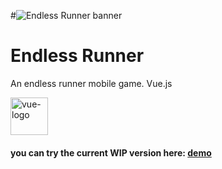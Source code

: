 #![Endless Runner banner](https://github.com/konstantinsteinmiller/kingdom/blob/master/src/assets/documentation/endless-runner_banner_1331x430.jpg)

# Endless Runner

An endless runner mobile game.
Vue.js
<div style="display: flex; justify-items: center;">
    <img src="https://github.com/konstantinsteinmiller/kingdom/blob/master/src/assets/documentation/vue-logo.png" alt="vue-logo" width="60" />
</div>


#### you can try the current WIP version here: [demo](https://konstantinsteinmiller.github.io/endless-runner)
